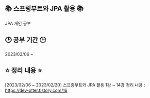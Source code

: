 ## :books: 스프링부트와 JPA 활용 :books:
JPA 개인 공부

## :clock3: 공부 기간 :clock3:
2023/02/06 ~ 

## :star: 정리 내용 :star:
[2023/02/06 ~ 2023/02/20]
스프링부트와 JPA 활용 1강 ~ 14강 정리 내용 : https://dev-otter.tistory.com/16
